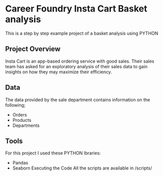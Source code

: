 # Career Foundry Insta Cart Basket analysis 
This is a step by step example project of a basket analysis using PYTHON
## Project Overview
Insta Cart is an app-based ordering service with good sales. Their sales team has asked for an exploratory analysis of their sales data to gain insights on how they may maximize their efficiency.
## Data
The data provided by the sale department contains information on the following;
* Orders
* Products
* Departments
## Tools
For this project I used these PYTHON lbraries:
* Pandas
* Seaborn
Executing the Code
All the scripts are available in /scripts/
